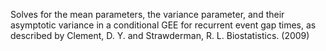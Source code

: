 
Solves for the mean parameters, the variance parameter, and their asymptotic variance in a conditional GEE for recurrent event gap times, as described by Clement, D. Y. and Strawderman, R. L. Biostatistics. (2009)
